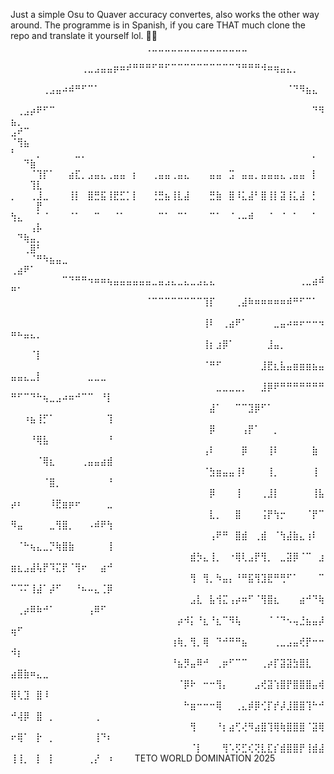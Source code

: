 Just a simple Osu to Quaver accuracy convertes, also works the other way around. 
The programme is in Spanish, if you care THAT much clone the repo and translate it yourself lol. 🐱‍👓
⠀⠀⠀⠀⠀⠀⠀⠀⠀⠀⠀⠀⠀⠀⠀⠀
⠀⠀⠀⠀⠀⠀⠀⠀⠀⠀⠀⠀⠀⠀⠀⠀⠀⠀⠀⠀⠀⢀⣀⣀⣀⣀⣀⣀⣀⣀⣀⣀⣀⣀⣀⣀⣀⠀⠀⠀⠀⠀⠀⠀⠀⠀⠀⠀⠀⠀⠀⠀⠀⠀⠀⠀⠀⠀⠀⠀⠀⠀⠀⠀⠀
⠀⠀⠀⠀⠀⠀⠀⠀⠀⠀⠀⢀⣀⣠⣤⣤⡶⠶⠞⠛⠛⠛⠋⠛⠋⠉⠉⠉⠉⠉⠉⠉⠉⠉⠉⠙⠛⠛⠛⠺⠶⢶⣤⣄⡀⠀⠀⠀⠀⠀⠀⠀⠀⠀⠀⠀⠀⠀⠀⠀⠀⠀⠀⠀⠀
⠀⠀⠀⠀⠀⢀⣠⣤⠴⠾⠛⠋⠉⠁⠀⠀⠀⠀⠀⠀⠀⠀⠀⠀⠀⠀⠀⠀⠀⠀⠀⠀⠀⠀⠀⠀⠀⠀⠀⠀⠀⠀⠀⠈⠙⠻⣦⣄⠀⠀⠀⠀⠀⠀⠀⠀⠀⠀⠀⠀⠀⠀⠀⠀⠀
⠀⢀⣠⡴⠟⠋⠉⠀⠀⠀⠀⠀⠀⠀⠀⠀⠀⠀⠀⠀⠀⠀⠀⠀⠀⠀⠀⠀⠀⠀⠀⠀⠀⠀⠀⠀⠀⠀⠀⠀⠀⠀⠀⠀⠀⠀⠀⠙⠻⣦⡀⠀⠀⠀⠀⠀⠀⠀⠀⠀⠀⠀⠀⠀⠀
⣠⠞⠉⠀⠀⠀⠀⠀⠀⠀⠀⠀⠀⠀⠀⠀⠀⠀⠀⠀⠀⠀⠀⠀⠀⠀⠀⠀⠀⠀⠀⠀⠀⠀⠀⠀⠀⠀⠀⠀⠀⠀⠀⠀⠀⠀⠀⠀⠀⠈⢻⣦⠀⠀⠀⠀⠀⠀⠀⠀⠀⠀⠀⠀⠀
⠃⠀⠀⠀⡀⠀⠀⠀⠀⠀⣀⡀⠀⠀⠀⠀⠀⠀⠀⠀⠀⠀⠀⠀⠀⠀⠀⠀⠀⠀⠀⠀⠀⠀⠀⠀⠀⠀⠀⠀⠀⠀⠀⠀⠀⠀⠀⡀⠀⠀⠀⠙⣷⠀⠀⠀⠀⠀⠀⠀⠀⠀⠀⠀⠀
⠀⠀⠀⠈⢹⡏⠁⠀⠀⣴⣏⡀⣠⣤⣄⢀⣤⣤⠀⡆⠀⠀⢀⣤⣤⢀⣤⣄⠀⠀⠀⣤⣤⠀⣩⠀⣤⣤⡀⣤⣤⣤⣄⢀⣤⣤⠀⡇⠀⠀⠀⠀⢹⣇⠀⠀⠀⠀⠀⠀⠀⠀⠀⠀⠀
⡀⠀⠀⢀⣸⣀⠀⠀⠀⢸⡇⠀⣿⣛⣯⢸⣟⣋⡁⡇⠀⠀⢘⣛⣦⢸⣇⣼⠀⠀⠀⣛⣷⠀⣿⠸⣅⣼⠃⣿⢸⡇⣽⢸⣅⣼⠀⡃⠀⠀⠀⠀⠀⡟⠀⠀⠀⠀⠀⠀⠀⠀⠀⠀⠀
⢳⣄⠀⠀⠁⠈⠀⠀⠀⠈⠁⠀⠀⠉⠀⠀⠈⠁⠀⠀⠀⠀⠀⠉⠁⠀⠉⠁⠀⠀⠀⠉⠁⠀⠈⠠⠤⠾⠀⠀⠈⠀⠈⠀⠁⠀⠀⠁⠀⠀⠀⠀⢠⡧⠀⠀⠀⠀⠀⠀⠀⠀⠀⠀⠀
⠀⠙⢷⣤⡀⠀⠀⠀⠀⠀⠀⠀⠀⠀⠀⠀⠀⠀⠀⠀⠀⠀⠀⠀⠀⠀⠀⠀⠀⠀⠀⠀⠀⠀⠀⠀⠀⠀⠀⠀⠀⠀⠀⠀⠀⠀⠀⠀⠀⠀⠀⢀⣿⠃⠀⠀⠀⠀⠀⠀⠀⠀⠀⠀⠀
⠀⠀⠀⠈⠛⠳⣦⣤⣀⠀⠀⠀⠀⠀⠀⠀⠀⠀⠀⠀⠀⠀⠀⠀⠀⠀⠀⠀⠀⠀⠀⠀⠀⠀⠀⠀⠀⠀⠀⠀⠀⠀⠀⠀⠀⠀⠀⠀⠀⢀⣴⠟⠁⠀⠀⠀⠀⠀⠀⠀⠀⠀⠀⠀⠀
⠀⠀⠀⠀⠀⠀⠀⠀⠉⠙⠛⠛⠲⠶⠶⢦⣤⣤⣤⣤⣤⣤⣀⣤⣠⣄⣀⣄⣀⣠⣄⣄⠀⠀⠀⠀⠀⠀⠀⠀⠀⠀⠀⠀⠀⢀⣀⣴⠾⠛⠁⠀⠀⠀⠀⠀⠀⠀⠀⠀⠀⠀⠀⠀⠀
⠀⠀⠀⠀⠀⠀⠀⠀⠀⠀⠀⠀⠀⠀⠀⠀⠀⠀⠀⠀⠀⠈⠉⠉⠉⠉⠉⠉⠉⠉⢹⡏⠀⠀⠀⢀⣼⠷⠶⠶⠶⠶⠶⠾⠛⠋⠉⠁⠀⠀⠀⠀⠀⠀⠀⠀⠀⠀⠀⠀⠀⠀⠀⠀⠀
⠀⠀⠀⠀⠀⠀⠀⠀⠀⠀⠀⠀⠀⠀⠀⠀⠀⠀⠀⠀⠀⠀⠀⠀⠀⠀⠀⠀⠀⠀⢸⠇⠀⢀⣴⠟⠁⠀⠀⠀⠀⣀⣤⠴⠶⠖⠒⠒⠲⠶⠦⣤⣄⡀⠀⠀⠀⠀⠀⠀⠀⠀⠀⠀⠀
⠀⠀⠀⠀⠀⠀⠀⠀⠀⠀⠀⠀⠀⠀⠀⠀⠀⠀⠀⠀⠀⠀⠀⠀⠀⠀⠀⠀⠀⠀⢸⡆⣰⡿⠁⠀⠀⠀⠀⠀⣸⣤⡀⠀⠀⠀⠀⠀⠀⠀⠀⠀⠈⡇⠀⠀⠀⠀⠀⠀⠀⠀⠀⠀⠀
⠀⠀⠀⠀⠀⠀⠀⠀⠀⠀⠀⠀⠀⠀⠀⠀⠀⠀⠀⠀⠀⠀⠀⠀⠀⠀⠀⠀⠀⠀⠈⠛⠋⠀⠀⠀⠀⠀⠀⣸⣟⣆⣧⣤⣶⣶⣶⣦⣤⣤⣤⣄⣀⡇⠀⠀⠀⠀⠀⠀⠀⣀⣀⣀⠀
⠀⠀⠀⠀⠀⠀⠀⠀⠀⠀⠀⠀⠀⠀⠀⠀⠀⠀⠀⠀⠀⠀⠀⠀⠀⠀⠀⠀⠀⠀⠀⠀⣀⣀⣀⣀⡀⠀⠀⣸⡿⠟⠛⠛⠛⠛⠛⠛⠛⠛⠋⠉⠙⠓⢦⣀⣠⠴⠶⠚⠉⠉⠀⠘⡇
⠀⠀⠀⠀⠀⠀⠀⠀⠀⠀⠀⠀⠀⠀⠀⠀⠀⠀⠀⠀⠀⠀⠀⠀⠀⠀⠀⠀⠀⠀⠀⣼⠁⠀⠀⠉⠉⣹⡿⠋⠁⠀⠀⠀⠀⠀⠀⠀⠀⠀⠀⠰⣦⢸⡋⠁⠀⠀⠀⠀⠀⠀⠀⠀⢹
⠀⠀⠀⠀⠀⠀⠀⠀⠀⠀⠀⠀⠀⠀⠀⠀⠀⠀⠀⠀⠀⠀⠀⠀⠀⠀⠀⠀⠀⠀⠀⡿⠀⠀⠀⠀⢠⡟⠁⠀⠀⡀⠀⠀⠀⠀⠀⠀⠀⠀⠀⠀⠘⢿⣧⠀⠀⠀⠀⠀⠀⠀⠀⠀⠘
⠀⠀⠀⠀⠀⠀⠀⠀⠀⠀⠀⠀⠀⠀⠀⠀⠀⠀⠀⠀⠀⠀⠀⠀⠀⠀⠀⠀⠀⠀⢠⠇⠀⠀⠀⠀⡿⠀⠀⠀⢸⠇⠀⠀⠀⠀⠀⣷⠀⠀⠀⠀⠀⠈⢿⣆⠀⠀⠀⠀⢀⣤⣤⣴⣾
⠀⠀⠀⠀⠀⠀⠀⠀⠀⠀⠀⠀⠀⠀⠀⠀⠀⠀⠀⠀⠀⠀⠀⠀⠀⠀⠀⠀⠀⠀⠈⣳⣶⣤⣤⢸⠇⠀⠀⠀⢸⡀⠀⠀⠀⠀⠀⢸⠀⠀⠀⠀⠀⠀⠈⣿⡀⠀⠀⠀⠀⠀⠀⠀⠘
⠀⠀⠀⠀⠀⠀⠀⠀⠀⠀⠀⠀⠀⠀⠀⠀⠀⠀⠀⠀⠀⠀⠀⠀⠀⠀⠀⠀⠀⠀⠀⡿⠀⠀⠀⢸⠀⠀⠀⢀⣸⡇⠀⠀⠀⠀⠀⢸⣧⡴⠆⠀⠀⠀⠀⠸⣟⣶⡶⠖⠀⠀⠀⠀⣀
⠀⠀⠀⠀⠀⠀⠀⠀⠀⠀⠀⠀⠀⠀⠀⠀⠀⠀⠀⠀⠀⠀⠀⠀⠀⠀⠀⠀⠀⠀⠀⣇⡀⠀⠀⣿⠀⠀⠀⢨⡟⢳⡒⠀⠀⠀⠈⡟⠉⠻⣤⠀⠀⠀⠀⣀⢻⣿⡀⠀⠀⠠⠾⠟⢳
⠀⠀⠀⠀⠀⠀⠀⠀⠀⠀⠀⠀⠀⠀⠀⠀⠀⠀⠀⠀⠀⠀⠀⠀⠀⠀⠀⠀⠀⠀⠀⢠⠟⠛⠀⣿⣾⠀⢀⣾⠀⠈⢳⣼⣷⣄⢰⠇⠀⠀⠈⠓⢦⣄⣀⡙⢷⣿⣷⠀⠀⠀⠀⠀⢸
⠀⠀⠀⠀⠀⠀⠀⠀⠀⠀⠀⠀⠀⠀⠀⠀⠀⠀⠀⠀⠀⠀⠀⠀⠀⠀⠀⠀⣾⡳⣄⢸⡀⠀⠐⢿⢇⣠⡟⢻⡀⠀⣀⣽⡿⠈⠉⠀⣰⣶⣆⣠⣼⢧⡟⠹⣍⡟⠈⢻⠖⠀⠀⣴⠚
⠀⠀⠀⠀⠀⠀⠀⠀⠀⠀⠀⠀⠀⠀⠀⠀⠀⠀⠀⠀⠀⠀⠀⠀⠀⠀⠀⠀⢻⠀⢻⡀⠳⣤⡄⠘⠛⣯⢻⣹⣟⠛⢛⠋⠁⠀⠀⠀⠉⠉⠩⠍⢸⣼⠁⡼⠋⠀⠀⠘⠦⠤⣄⢈⡿
⠀⠀⠀⠀⠀⠀⠀⠀⠀⠀⠀⠀⠀⠀⠀⠀⠀⠀⠀⠀⠀⠀⠀⠀⠀⠀⠀⠀⣠⣇⠀⣧⢺⣍⢠⡴⠶⠋⠈⢻⣿⣆⠀⠀⠀⣴⠚⠙⢷⠀⢀⡴⠿⠷⠚⠁⠀⠀⠀⠀⠀⢠⠿⠋⠀
⠀⠀⠀⠀⠀⠀⠀⠀⠀⠀⠀⠀⠀⠀⠀⠀⠀⠀⠀⠀⠀⠀⠀⠀⠀⠀⡴⠺⡅⠘⣆⠘⣆⠉⠻⢧⠀⠀⠀⠀⠈⠈⠙⠢⢤⣘⣦⣤⡼⢶⠋⠀⠀⠀⠀⠀⠀⠀⠀⠀⠀⠀⠀⠀⠀
⠀⠀⠀⠀⠀⠀⠀⠀⠀⠀⠀⠀⠀⠀⠀⠀⠀⠀⠀⠀⠀⠀⠀⠀⠀⢰⢷⡀⢻⡀⢿⠀⠙⠚⠛⠛⣦⠀⠀⠀⠀⢀⣀⣠⣤⢞⡟⠒⠒⠺⡆⠀⠀⠀⠀⠀⠀⠀⠀⠀⠀⠀⠀⠀⠀
⠀⠀⠀⠀⠀⠀⠀⠀⠀⠀⠀⠀⠀⠀⠀⠀⠀⠀⠀⠀⠀⠀⠀⠀⠀⠘⣦⡻⣤⠿⠚⠀⢀⡶⠋⠉⠉⠀⠀⢀⡴⡏⣽⣽⣳⣿⣇⠀⠀⣴⣿⣷⠶⣄⣀⠀⠀⠀⠀⠀⠀⠀⠀⠀⠀
⠀⠀⠀⠀⠀⠀⠀⠀⠀⠀⠀⠀⠀⠀⠀⠀⠀⠀⠀⠀⠀⠀⠀⠀⠀⠀⠈⡿⠗⠀⠒⠒⢻⡄⠀⠀⠀⠀⣠⢞⣽⢱⣿⡟⣿⣿⣿⣤⢾⢿⢇⣹⠀⣿⠸⠀⠀⠀⠀⠀⠀⠀⠀⠀⠀
⠀⠀⠀⠀⠀⠀⠀⠀⠀⠀⠀⠀⠀⠀⠀⠀⠀⠀⠀⠀⠀⠀⠀⠀⠀⠀⠀⠓⣶⠒⠒⠒⢿⠀⠀⢀⣄⡾⡿⢊⡏⡞⡼⣸⣿⣿⢹⠓⠚⠚⢼⡿⠀⣿⠀⡀⠀⠀⠀⠀⠀⠀⢀⠀⠀
⠀⠀⠀⠀⠀⠀⠀⠀⠀⠀⠀⠀⠀⠀⠀⠀⠀⠀⠀⠀⠀⠀⠀⠀⠀⠀⠀⠀⢻⠀⠀⠀⠘⡆⣴⢋⢜⠻⣴⣿⢹⢿⢷⣿⣿⣿⠈⣽⢿⠖⢿⠁⠀⡗⠀⡀⠀⠀⠀⠀⠀⠀⢸⠙⠆
⠀⠀⠀⠀⠀⠀⠀⠀⠀⠀⠀⠀⠀⠀⠀⠀⠀⠀⠀⠀⠀⠀⠀⠀⠀⠀⠀⠀⠈⡇⠀⠀⠀⢻⠡⡫⣋⢎⢝⣇⣏⡎⣾⣿⣿⡟⢸⣾⣼⢸⢸⡀⠀⡇⠀⡇⠀⠀⠀⠀⠀⢀⡜⠀⠰⠀⠀⠀
                                           TETO WORLD DOMINATION 2025
